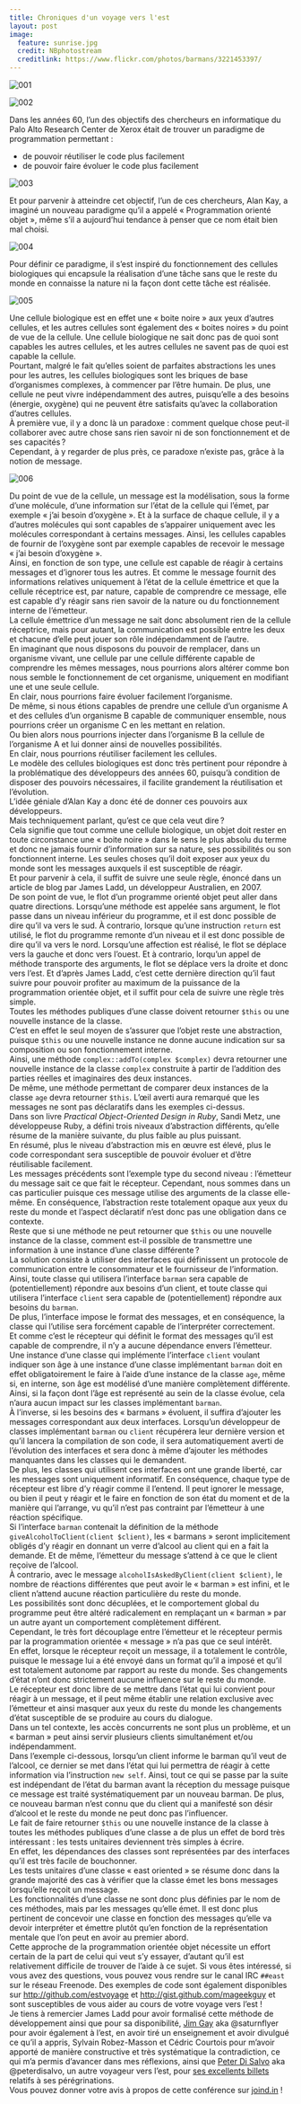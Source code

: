 ```yaml
---
title: Chroniques d'un voyage vers l'est
layout: post
image:
  feature: sunrise.jpg
  credit: NBphotostream
  creditlink: https://www.flickr.com/photos/barmans/3221453397/
---
```


![001](/images/talks/phpTour2015/001.jpg)

![002](/images/talks/phpTour2015/002.jpg)

Dans les années 60, l’un des objectifs des chercheurs en informatique du Palo Alto Research Center de Xerox était de trouver un paradigme de programmation permettant :

* de pouvoir réutiliser le code plus facilement
* de pouvoir faire évoluer le code plus facilement

![003](/images/talks/phpTour2015/003.jpg)

Et pour parvenir à atteindre cet objectif, l’un de ces chercheurs, Alan Kay, a imaginé un nouveau paradigme qu’il a appelé « Programmation orienté objet », même s’il a aujourd’hui tendance à penser que ce nom était bien mal choisi.  

![004](/images/talks/phpTour2015/004.jpg)

Pour définir ce paradigme, il s’est inspiré du fonctionnement des cellules biologiques qui encapsule la réalisation d’une tâche sans que le reste du monde en connaisse la nature ni la façon dont cette tâche est réalisée.  

![005](/images/talks/phpTour2015/005.jpg)

Une cellule biologique est en effet une « boite noire » aux yeux d’autres cellules, et les autres cellules sont également des « boites noires » du point de vue de la cellule. Une cellule biologique ne sait donc pas de quoi sont capables les autres cellules, et les autres cellules ne savent pas de quoi est capable la cellule.  
Pourtant, malgré le fait qu’elles soient de parfaites abstractions les unes pour les autres, les cellules biologiques sont les briques de base d’organismes complexes, à commencer par l’être humain. De plus, une cellule ne peut vivre indépendamment des autres, puisqu’elle a des besoins (énergie, oxygène) qui ne peuvent être satisfaits qu’avec la collaboration d’autres cellules.  
À première vue, il y a donc là un paradoxe : comment quelque chose peut-il collaborer avec autre chose sans rien savoir ni de son fonctionnement et de ses capacités ?  
Cependant, à y regarder de plus près, ce paradoxe n’existe pas, grâce à la notion de message.

![006](/images/talks/phpTour2015/006.jpg)

Du point de vue de la cellule, un message est la modélisation, sous la forme d’une molécule, d’une information sur l’état de la cellule qui l’émet, par exemple « j’ai besoin d’oxygène ». Et à la surface de chaque cellule, il y a d’autres molécules qui sont capables de s’appairer uniquement avec les molécules correspondant à certains messages. Ainsi, les cellules capables de fournir de l’oxygène sont par exemple capables de recevoir le message « j’ai besoin d’oxygène ».  
Ainsi, en fonction de son type, une cellule est capable de réagir à certains messages et d’ignorer tous les autres. Et comme le message fournit des informations relatives uniquement à l’état de la cellule émettrice et que la cellule réceptrice est, par nature, capable de comprendre ce message, elle est capable d’y réagir sans rien savoir de la nature ou du fonctionnement interne de l’émetteur.  
La cellule émettrice d’un message ne sait donc absolument rien de la cellule réceptrice, mais pour autant, la communication est possible entre les deux et chacune d’elle peut jouer son rôle indépendamment de l’autre.  
En imaginant que nous disposons du pouvoir de remplacer, dans un organisme vivant, une cellule par une cellule différente capable de comprendre les mêmes messages, nous pourrions alors altérer comme bon nous semble le fonctionnement de cet organisme, uniquement en modifiant une et une seule cellule.  
En clair, nous pourrions faire évoluer facilement l’organisme.  
De même, si nous étions capables de prendre une cellule d’un organisme A et des cellules d’un organisme B capable de communiquer ensemble, nous pourrions créer un organisme C en les mettant en relation.  
Ou bien alors nous pourrions injecter dans l’organisme B la cellule de l’organisme A et lui donner ainsi de nouvelles possibilités.  
En clair, nous pourrions réutiliser facilement les cellules.  
Le modèle des cellules biologiques est donc très pertinent pour répondre à la problématique des développeurs des années 60, puisqu’à condition de disposer des pouvoirs nécessaires, il facilite grandement la réutilisation et l’évolution.  
L’idée géniale d’Alan Kay a donc été de donner ces pouvoirs aux développeurs.  
Mais techniquement parlant, qu’est ce que cela veut dire ?  
Cela signifie que tout comme une cellule biologique, un objet doit rester en toute circonstance une « boite noire » dans le sens le plus absolu du terme et donc ne jamais fournir d’information sur sa nature, ses possibilités ou son fonctionnent interne. Les seules choses qu’il doit exposer aux yeux du monde sont les messages auxquels il est susceptible de réagir.  
Et pour parvenir à cela, il suffit de suivre une seule règle, énoncé dans un article de blog par James Ladd, un développeur Australien, en 2007.  
De son point de vue, le flot d’un programme orienté objet peut aller dans quatre directions. Lorsqu’une méthode est appelée sans argument, le flot passe dans un niveau inférieur du programme, et il est donc possible de dire qu’il va vers le sud. À contrario, lorsque qu’une instruction `return` est utilisé, le flot du programme remonte d’un niveau et il est donc possible de dire qu’il va vers le nord. Lorsqu’une affection est réalisé, le flot se déplace vers la gauche et donc vers l’ouest. Et à contrario, lorqu’un appel de méthode transporte des arguments, le flot se déplace vers la droite et donc vers l’est. Et d’après James Ladd, c’est cette dernière direction qu’il faut suivre pour pouvoir profiter au maximum de la puissance de la programmation orientée objet, et il suffit pour cela de suivre une règle très simple.  
Toutes les méthodes publiques d’une classe doivent retourner `$this` ou une nouvelle instance de la classe.  
C’est en effet le seul moyen de s’assurer que l’objet reste une abstraction, puisque `$this` ou une nouvelle instance ne donne aucune indication sur sa composition ou son fonctionnement interne.  
Ainsi, une méthode `complex::addTo(complex $complex)` devra retourner une nouvelle instance de la classe `complex` construite à partir de l’addition des parties réelles et imaginaires des deux instances.  
De même, une méthode permettant de comparer deux instances de la classe `age` devra retourner `$this`. L’œil averti aura remarqué que les messages ne sont pas déclaratifs dans les exemples ci-dessus.  
Dans son livre *Practical Object-Oriented Design in Ruby*, Sandi Metz, une développeuse Ruby, a défini trois niveaux d’abstraction différents, qu’elle résume de la manière suivante, du plus faible au plus puissant.  
En résumé, plus le niveau d’abstraction mis en œuvre est élevé, plus le code correspondant sera susceptible de pouvoir évoluer et d’être réutilisable facilement.  
Les messages précédents sont l’exemple type du second niveau : l’émetteur du message sait ce que fait le récepteur. Cependant, nous sommes dans un cas particulier puisque ces message utilise des arguments de la classe elle-même. En conséquence, l’abstraction reste totalement opaque aux yeux du reste du monde et l’aspect déclaratif n’est donc pas une obligation dans ce contexte.  
Reste que si une méthode ne peut retourner que `$this` ou une nouvelle instance de la classe, comment est-il possible de transmettre une information à une instance d’une classe différente ?  
La solution consiste à utiliser des interfaces qui définissent un protocole de communication entre le consommateur et le fournisseur de l’information.  
Ainsi, toute classe qui utilisera l’interface `barman` sera capable de (potentiellement) répondre aux besoins d’un client, et toute classe qui utilisera l’interface `client` sera capable de (potentiellement) répondre aux besoins du `barman`.  
De plus, l’interface impose le format des messages, et en conséquence, la classe qui l’utilise sera forcément capable de l’interpréter correctement.  
Et comme c’est le récepteur qui définit le format des messages qu’il est capable de comprendre, il n’y a aucune dépendance envers l’émetteur.  
Une instance d’une classe qui implémente l’interface `client` voulant indiquer son âge à une instance d’une classe implémentant `barman` doit en effet obligatoirement le faire à l’aide d’une instance de la classe `age`, même si, en interne, son âge est modélisé d’une manière complètement différente.  
Ainsi, si la façon dont l’âge est représenté au sein de la classe évolue, cela n’aura aucun impact sur les classes implémentant `barman`.  
À l’inverse, si les besoins des « barmans » évoluent, il suffira d’ajouter les messages correspondant aux deux interfaces. Lorsqu’un développeur de classes implémentant `barman` ou `client` récupérera leur dernière version et qu’il lancera la compilation de son code, il sera automatiquement averti de l’évolution des interfaces et sera donc à même d’ajouter les méthodes manquantes dans les classes qui le demandent.  
De plus, les classes qui utilisent ces interfaces ont une grande liberté, car les messages sont uniquement informatif. En conséquence, chaque type de récepteur est libre d’y réagir comme il l’entend. Il peut ignorer le message, ou bien il peut y réagir et le faire en fonction de son état du moment et de la manière qui l’arrange, vu qu’il n’est pas contraint par l’émetteur à une réaction spécifique.  
Si l’interface `barman` contenait la définition de la méthode `giveAlcoholToClient(client $client)`, les « barmans » seront implicitement obligés d’y réagir en donnant un verre d’alcool au client qui en a fait la demande. Et de même, l’émetteur du message s’attend à ce que le client reçoive de l’alcool.  
À contrario, avec le message `alcoholIsAskedByClient(client $client)`, le nombre de réactions différentes que peut avoir le « barman » est infini, et le client n’attend aucune réaction particulière du reste du monde.  
Les possibilités sont donc décuplées, et le comportement global du programme peut être altéré radicalement en remplaçant un « barman » par un autre ayant un comportement complètement différent.  
Cependant, le très fort découplage entre l’émetteur et le récepteur permis par la programmation orientée « message » n’a pas que ce seul intérêt.  
En effet, lorsque le récepteur reçoit un message, il a totalement le contrôle, puisque le message lui a été envoyé dans un format qu’il a imposé et qu’il est totalement autonome par rapport au reste du monde. Ses changements d’état n’ont donc strictement aucune influence sur le reste du monde.  
Le récepteur est donc libre de se mettre dans l’état qui lui convient pour réagir à un message, et il peut même établir une relation exclusive avec l’émetteur et ainsi masquer aux yeux du reste du monde les changements d’état susceptible de se produire au cours du dialogue.  
Dans un tel contexte, les accès concurrents ne sont plus un problème, et un « barman » peut ainsi servir plusieurs clients simultanément et/ou indépendamment.  
Dans l’exemple ci-dessous, lorsqu’un client informe le barman qu’il veut de l’alcool, ce dernier se met dans l’état qui lui permettra de réagir à cette information via l’instruction `new self`. Ainsi, tout ce qui se passe par la suite est indépendant de l’état du barman avant la réception du message puisque ce message est traité systématiquement par un nouveau barman. De plus, ce nouveau barman n’est connu que du client qui a manifesté son désir d’alcool et le reste du monde ne peut donc pas l’influencer.  
Le fait de faire retourner `$this` ou une nouvelle instance de la classe à toutes les méthodes publiques d’une classe a de plus un effet de bord très intéressant : les tests unitaires deviennent très simples à écrire.  
En effet, les dépendances des classes sont représentées par des interfaces qu’il est très facile de bouchonner.  
Les tests unitaires d’une classe « east oriented » se résume donc dans la grande majorité des cas à vérifier que la classe émet les bons messages lorsqu’elle reçoit un message.  
Les fonctionnalités d’une classe ne sont donc plus définies par le nom de ces méthodes, mais par les messages qu’elle émet. Il est donc plus pertinent de concevoir une classe en fonction des messages qu’elle va devoir interpréter et émettre plutôt qu’en fonction de la représentation mentale que l’on peut en avoir au premier abord.  
Cette approche de la programmation orientée objet nécessite un effort certain de la part de celui qui veut s’y essayer, d’autant qu’il est relativement difficile de trouver de l’aide à ce sujet. Si vous êtes intéressé, si vous avez des questions, vous pouvez vous rendre sur le canal IRC `##east` sur le réseau Freenode. Des exemples de code sont également disponibles sur http://github.com/estvoyage et http://gist.github.com/mageekguy et sont susceptibles de vous aider au cours de votre voyage vers l’est !  
Je tiens à remercier James Ladd pour avoir formalisé cette méthode de développement ainsi que pour sa disponibilité, [Jim Gay](http://www.saturnflyer.com/blog) aka @saturnflyer pour avoir également à l’est, en avoir tiré un enseignement et avoir divulgué ce qu’il a appris, Sylvain Robez-Masson et Cédric Courtois pour m’avoir apporté de manière constructive et très systématique la contradiction, ce qui m’a permis d’avancer dans mes réflexions, ainsi que [Peter Di Salvo](https://thesecretsquad.wordpress.com) aka @peterdisalvo, un autre voyageur vers l’est, pour [ses excellents billets](https://thesecretsquad.wordpress.com/2014/10/25/dazed-and-confuzzled) relatifs à ses pérégrinations.  
Vous pouvez donner votre avis à propos de cette conférence sur [joind.in](https://joind.in/14565) !  
